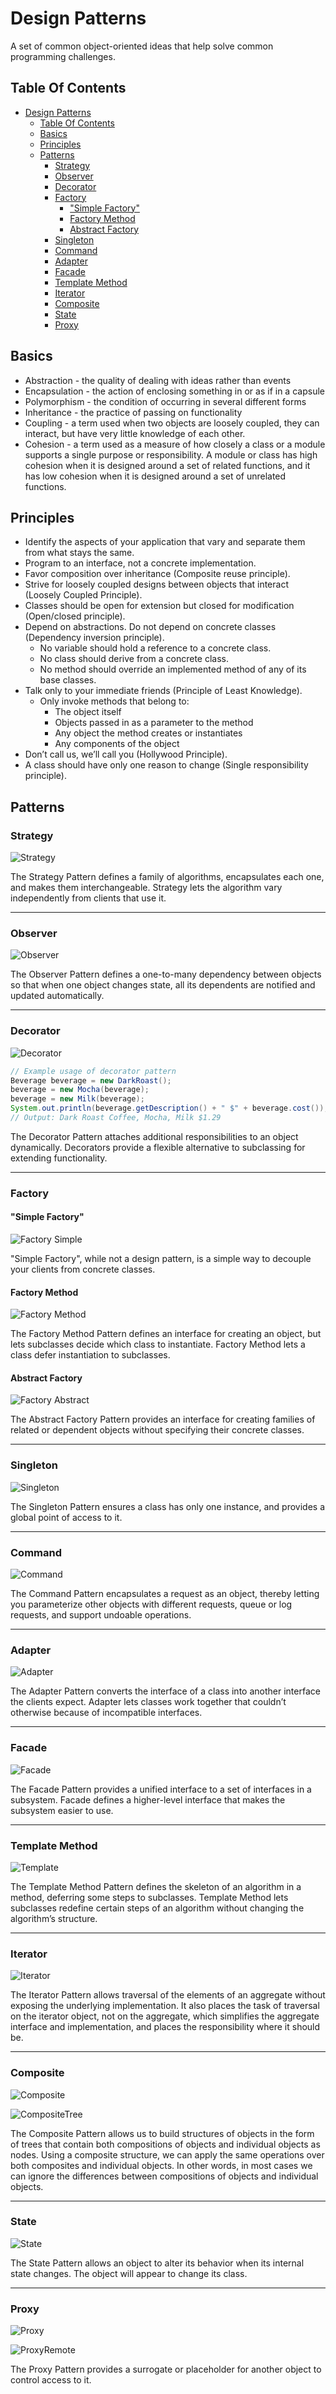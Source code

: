# Design Patterns

A set of common object-oriented ideas that help solve common programming challenges.

## Table Of Contents

- [Design Patterns](#design-patterns)
  - [Table Of Contents](#table-of-contents)
  - [Basics](#basics)
  - [Principles](#principles)
  - [Patterns](#patterns)
    - [Strategy](#strategy)
    - [Observer](#observer)
    - [Decorator](#decorator)
    - [Factory](#factory)
      - ["Simple Factory"](#simple-factory)
      - [Factory Method](#factory-method)
      - [Abstract Factory](#abstract-factory)
    - [Singleton](#singleton)
    - [Command](#command)
    - [Adapter](#adapter)
    - [Facade](#facade)
    - [Template Method](#template-method)
    - [Iterator](#iterator)
    - [Composite](#composite)
    - [State](#state)
    - [Proxy](#proxy)

## Basics

* Abstraction - the quality of dealing with ideas rather than events
* Encapsulation - the action of enclosing something in or as if in a capsule
* Polymorphism - the condition of occurring in several different forms
* Inheritance - the practice of passing on functionality
* Coupling - a term used when two objects are loosely coupled, they can interact, but have very little knowledge of each other.
* Cohesion - a term used as a measure of how closely a class or a module supports a single purpose or responsibility. A module or class has high cohesion when it is designed around a set of related functions, and it has low cohesion when it is designed around a set of unrelated functions.

## Principles

* Identify the aspects of your application that vary and separate them from what stays the same.
* Program to an interface, not a concrete implementation.
* Favor composition over inheritance (Composite reuse principle).
* Strive for loosely coupled designs between objects that interact (Loosely Coupled Principle).
* Classes should be open for extension but closed for modification (Open/closed principle).
* Depend on abstractions. Do not depend on concrete classes (Dependency inversion principle).
  * No variable should hold a reference to a concrete class.
  * No class should derive from a concrete class.
  * No method should override an implemented method of any of its base classes.
* Talk only to your immediate friends (Principle of Least Knowledge).
  * Only invoke methods that belong to:
    * The object itself
    * Objects passed in as a parameter to the method
    * Any object the method creates or instantiates
    * Any components of the object
* Don’t call us, we’ll call you (Hollywood Principle).
* A class should have only one reason to change (Single responsibility principle).

## Patterns

### Strategy

![Strategy](http://www.plantuml.com/plantuml/svg/hLGzJyCm4DtzAqwTKa4N9APAg50X8G5JXmw8uOWlYKLYHxRJKghost4-ciPfsYuTCbZtxjsxz-pCZ4LjYoo5XTLeATumPhw5p55Z1ff2Yp9E2ROCGAj2yhdIaZJStRCTOuVwQ9uAadPK0V7BEBBGGfYYCJ1Fi3ovhh88i8q4fNm7Vql2NCadId0bb8PrTVGXZpfJkaLWUQe16Tb4EKHB7lJPRg7NF9xwhJSh9JX48aviC5pZ597a9ug6h3_oIC79FazOC2JJcGkDVQ-oL0ZqOvsMZfi7n5ByekO32CTYLUocDzvtydgM8UQcI5tc76hXiDSmQe8Iqf5461BqDglBdSqAGpKa65UbIlvUtcAjD6zxHPQdbBcxOYwordvrkAV7vEyOY_2gvCs0KrvLQPsnoazpoAaACMJKMncqtzzPw09nkqz3F-3L2-5gSst-ydDJsE6LJoOFFVTxHM-Ir_cH2Cv9VXuHzD9iWINTsNpOpBq9zt_x1m00 'Strategy')

The Strategy Pattern defines a family of algorithms, encapsulates each one, and makes them interchangeable.
Strategy lets the algorithm vary independently from clients that use it.

---

### Observer

![Observer](http://www.plantuml.com/plantuml/svg/jLH1JiCm4Bpd5NjCLPe-WAegAa8WWK02YRERR1f374Vs9b8Kmjj9sZXrMmTwuMPfPySpisklD355XKZXUQDHbQYyXunGnIn4U2qs7nWIr1v0BP0I6JLGIXw1mYtNBSmq-UO0Sk802rdYHT1C4eyhWz3-n6iyRvqohU4T6IMeRXanu29FKM16-bXZp35jgMOtIh7giLMuC5HBa8RqsaR6gMG4X297nQXGwAWcXU0HfyfHoXLglUkohKp_p0Zg80WQLyzOLESTt-x4e9xFOwcGXSdW6NXMoa-48eyOeJzfZkNklMoHtWuv-2wD0_2-Z-Htr4kVZZ_gLoCz8Uimksdw_JYke4_U7F8zWx2mwuHbMumwCnRjR4Vhn45zbbNJhPUry4FUvnlVHpSkiACoonW4oyDxiXTNpgp2SDlYAmXWNIZLwZLehlEKLIUOktQk8TDagkPjE7kFJKmlSp4sg6ZFEKnoU9OdalxxKc-5MTH-Lpy0 'Observer')

The Observer Pattern defines a one-to-many dependency between objects so that when one object changes state, all its dependents are notified and updated automatically.

---

### Decorator

![Decorator](http://www.plantuml.com/plantuml/svg/nPFFIiGm4CRlVOgXfouhHRqjYx1eFNfHV80q7RkXRR8aKnLAtjr4jzd-SR671MyXcM--Rtv3TeQOfhQf8KEkD2EbeuZbXZJZ1Bncni0zlgDc9K8N0NHl0kl2mWjf8Kieq70j3YIKX3k8NsKbrOU4_2Y9lQ91sYidMVUY4YaxwP8LT6cQsd5fo52eDgyHk3AKh28RHJ-XCgQhPyKC0NuIoc8Qi-yKwhpDDEwZEMWqHiKmSH-PEfr6QhM4TBDnbNP6w479GZGeAK3y8zLWlZDCJfC-YReAxNvn6cubkFKBs8vTVQzaLkGdfBqmQN_Xs8IZNRZ2db4lJ6SbQuYllXF4swMyRwxTO-XuVBO3DehlsSNW-6R_JCT7M8xdzYoUdGFYVlKN 'Decorator')

```java
// Example usage of decorator pattern
Beverage beverage = new DarkRoast();
beverage = new Mocha(beverage);
beverage = new Milk(beverage);
System.out.println(beverage.getDescription() + " $" + beverage.cost());
// Output: Dark Roast Coffee, Mocha, Milk $1.29
```

The Decorator Pattern attaches additional responsibilities to an object dynamically. Decorators provide a flexible alternative to subclassing for extending functionality.

---

### Factory

#### "Simple Factory"

![Factory Simple](http://www.plantuml.com/plantuml/svg/ZPBB2i8m44Nt-OfPAb9_G11149T2mNrennfeap2TuYFqtqsRgX7QuYeXzypZpcHNioHkgX8ECcD33qXLPKiK8YjbNSD9FPyozGA24m3keh3CMqW6h9VVaPTmRZpt3LjCWykET1NorVYKgn04XdAa_hf8cPGkW1yMb-08kI4DjfFQZMY5Y9epIR8TwIb6rkjjA256Mkh4_HMnnbdaXDOY6QrcgJCMXPfFT9GtgPJKyzLwSTZ42EFY-ONfPOIIyR_nXRoHQy0xeyw7hVlq7-ZNzpGNEP-6VhoFOMBdN_oVV040 'Factory Simple')

"Simple Factory", while not a design pattern, is a simple way to decouple your clients from concrete classes.

#### Factory Method

![Factory Method](http://www.plantuml.com/plantuml/svg/jLEzQiCm4Dxr50TTsYKFq4095Bor13nbLEtFjQXY6UcIDZ5-zqfM11QrAHqwIlVzdj3EiRHyEcegPCN6NkW5t9fQ2FdcsFexghHqZlRgUfKqY548qHa6MVNUCfacJahF1TqrQ53XaIeBoPWczm-a72MroDLeLgd6rh29-Qcq9jMTpGTopULyKMeGH4CQZxVa6NiR4CUfw4Xde-hCTHjAplGscwSeugj7izV3R8mlHbV_J93q5_nfiE2JxQWFvt4oJCebNpJsw7jOqwb8pYpY8sJmvnPmMCLcSKERHPTLs4mz-PR5VosWBFwqW1lybmLaSKEpHPTLMBQ0dHVt_-KR 'Factory Method')

The Factory Method Pattern defines an interface for creating an object, but lets subclasses decide which class to instantiate. Factory Method lets a class defer instantiation to subclasses.

#### Abstract Factory

![Factory Abstract](http://www.plantuml.com/plantuml/svg/lLJ1QiCm3BthAtJSBls1mMXfAUomCTfUTjGSBJ4aph2TGnlwxqjbGsnAavnsa-Id9-b9UEqyMTyrDUv9-TQUSVFjl1ri08eMgfgSmqzzkH3sS0Nu-1BdE2GmhbQluUtDb9OBpSP7hdjS32n0YWkFy08vLTfiRUVyhktAQXfxuBBKPDfjnUnu6ljELXkoTAHEpK13bn04ocRe0R5ls5TjSOtIASlaMUodvvURZjfujZ-a-860mYBJnMInRyc8qbqCYnt2OS0O3quibZLvNqetlpKtGy3zHpEJgYxOvv8zXlt1RA7vClD5naq6XVfHyVnCKvqJw9WVDKi8yjjD2LBio12MaH1a1vtc9qXOioc6V-0F 'Factory Abstract')

The Abstract Factory Pattern provides an interface for creating families of related or dependent objects without specifying their concrete classes.

---

### Singleton

![Singleton](http://www.plantuml.com/plantuml/svg/ZP51YiCm34NtFeLWDWb3smCa3TtEQXPpWiQH4u6hJ1sPBeBlNiKGqa8BtTdoU_yZV9ha72HUFFmHznvbP6FzUPgsEym6O7Q4lakmWxfjr16ozQ5j7gYQciXqZVZ3-iuMwmCrbL5tjr552NFAm--tGJtA6h7X-ptyoe01BYZ3s4qwCCaO7WKXK3y8ZEuXuykXGuigQij_R3rP-AHCXQoGorpnSYau7XU6e_SBjMe0R-WCu-svkIYhRAMrCg34m1bw3bcuP90xMBOr9ptfVzq1 'Singleton')

The Singleton Pattern ensures a class has only one instance, and provides a global point of access to it.

---

### Command

![Command](http://www.plantuml.com/plantuml/svg/hPDDImCn48Rl-HK3lQnWwrtBKkn9A2YzU10F-p5nGvDCsSmMeVI_E_lHbMqeKl2MOPwyR_9EiWgSrTmu2sjoBlEbKeNDGe0jEcBSK5PY3KTrKbvAODh3J6lz26jhqFEKNfFdcgpW04Tjq9Qdi-p79oppbFnGXkL3dZvTnRIEE8TSaO01UUWbGXhFBG714j_3A2_BKU9kiftySyDC_ZqBRqseC5AvmBN-cu-oUV47sc6jb81Owwp0y_twQCxg-8r5mvXq6aEI6_DLyHGZdqIdIdvzBMeUZBTOe3cqpjE1q3mTvpiPx6AHzewgzrtEgQzVn_oYZhzuAHSy6BUtwEHnX1jlFIhVAD6ba9ECoKaqqNbc6hNa8ljbTFicjwRefYVLWKpPhKV1pgSZRIlJDXT3t00dXQBNsbqnzV_dwMFBbIpbf_u0 'Command')

The Command Pattern encapsulates a request as an object, thereby letting you parameterize other objects with different requests, queue or log requests, and support undoable operations.

---

### Adapter

![Adapter](http://www.plantuml.com/plantuml/svg/SoWkIImgAStDKN1CIImeIItYuahEIImkLd3EoKpDAr6evghbuihC0qga9IQdAeGa5gMdWaGL5AfpKqioybDg5OfI2qjJYqiqDAr1QY6weOOHgp0LLM5nGMfoPbfcSX2A1gYBzFJieCxWWjcIhuiX1585DPkBoo4rBmNeHG00 'Adapter')

The Adapter Pattern converts the interface of a class into another interface the clients expect. Adapter lets classes work together that couldn’t otherwise because of incompatible interfaces.

---

### Facade

![Facade](http://www.plantuml.com/plantuml/svg/SoWkIImgAStDKN1BJ4vCIUNYIiv9B2vMSCx9JCqhKQZcgeM9GEGX8b1PNLqxc3QehAwkGd5fKd5bSKbghfv_KbPgSeaX7ZbZBgwynDpKueB4v5I4f0BG4WK5g6wGDWZJ29kWCLpG225eWasbALpG69jACsILG2ywfEQb08C50000 'Facade')

The Facade Pattern provides a unified interface to a set of interfaces in a subsystem. Facade defines a higher-level interface that makes the subsystem easier to use.

---

### Template Method

![Template](http://www.plantuml.com/plantuml/svg/pLJ1QiCm3BtxAmIxT9U6vhfIEdOklOpT7KTfp1mxEEeObFpxP2SPQnR3Sbj88BBrdfwUZ8yTIK_Nni0hDgsHX4B8eYCl5O4oiklWUGnVOdGJ0BS6gNPb3_lYK6ahpJuh3a0ZmIbkRXwVGkR45NEd8APFmRb5BqaxkriFoKV8eXxbhF98-Al0txBdtBLpxs6f5y8wGl3wKXEuQkRFGuKLAcJa7Jq77qwNYqP5Jo5f22JxXcIFiRgkOhdDe7mg0ybM0NeHla5xUosCLf4XA5yiDL9c6MXk2Hkq5BVMqEHhQGhd34eR1m81t0kq9OIX27x8NTXNz4pAqE48lqcl0wEsEy1FulIbO_rZsEbPf5E-NTnkuTo65Mdu_nurdQAnixcy_3_9u_V8MlXo-080 'Template')

The Template Method Pattern defines the skeleton of an algorithm in a method, deferring some steps to subclasses. Template Method lets subclasses redefine certain steps of an algorithm without changing the algorithm’s structure.

---

### Iterator

![Iterator](http://www.plantuml.com/plantuml/svg/fP8z3i8m38Ntdi8Z33a1g2fYOk42Y25gJHefFoWn20drxWIQDA6m88OCjlFU-sAbySGTNRI27Q7ZP5rLaHL8FJguLm3IXFw9jmWR8HmAJlZg0xGEGv5aY-KgT8TmMiMzXwsIQEZD85sDUeCt6bK0FVVxedIexHMJvJ13YW7M10B2Z2NrMQ4EgVvNrcWr0HPEVq2FAm36whpS3BPcB2tfyobFpPogAiJiqCkkGtEi9uyObWTPzyM_q7_4D6Ywy2CU 'Iterator')

The Iterator Pattern allows traversal of the elements of an aggregate without exposing the underlying implementation. It also places the task of traversal on the iterator object, not on the aggregate, which simplifies the aggregate interface and implementation, and places the responsibility where it should be.

---

### Composite

![Composite](http://www.plantuml.com/plantuml/svg/hPA_JiD03CRtUmfBBEdG0KQGKAKi3Bn1nU3UEUIaYrsT3K92UNSkQPEqfLDXl9__VVvy6pNCzj4bgANRYqOZvqpUoLhAyEq0V49Lg5CajlB4dLf6RnCVghY4nbm0sLD6YyBtrUhfd3nC14EevheZozJ99_t2HKVTnXIgU4Izww_gUoLiWBwCEDmYgbyMdMpuGxT_MF7WDwpNpyly6MxR60BnssbiDE0oCfvpsUYycsCfR2Tcqe4q1mll6ch8qoEye08B-45Q9hvCNfhE5RMmOMG512KRacGyafzI5IH3AbFKkKsnjlow7m00 'Composite')

![CompositeTree](http://www.plantuml.com/plantuml/svg/XPFB3i8W44NtynNzWIw4hflws9ZepfrnGNHg6YarGFzV38P7BR0-1xWpDtHACwddaLVxQNnFQj1uaOW04k-QYIV7Qilv6SMigYiu1swXSHW4og-pK1R6KUEuCSe9MRzEIPPIJqECIg7K-UUjamxWEIbmMk3DQiYTHFRgcSh7T5OoQ6IGeX5kpDLOrsthAmDVdWL-dOiZqGpmTyurd2GaIQYvBgWn3FAxCaD9bj8iRG3YQk99xUCbWnGDCr-7uc6-sGS0 'CompositeTree')

The Composite Pattern allows us to build structures of objects in the form of trees that contain both compositions of objects and individual objects as nodes. Using a composite structure, we can apply the same operations over both composites and individual objects. In other words, in most cases we can ignore the differences between compositions of objects and individual objects.

---

### State

![State](http://www.plantuml.com/plantuml/svg/ZP0n2iCm34LtdK9ZCgGN29IqFKB7qi742ZOu3hKKA1ZVlNPIPsqN3Vy_VV4riAWWw-pmBae8O7IA6M-B5teBHa2CaoMdqmuWbzaNUIOnIzO3lLPYQLgCctaoocj7JPiW0TWS52OrqdU_95QWBy1-S3Clc6-Ir_m7U_t5rWfTTwxT3kbXhDRaduSpvAJyX0y0 'State')

The State Pattern allows an object to alter its behavior when its internal state changes. The object will appear to change its class.

---

### Proxy

![Proxy](http://www.plantuml.com/plantuml/svg/SoWkIImgAStDKGWeog-evEBAp2j9BKfBJ4vL22vDoafDBb6evb9GA4ejB4qjBj7GjEQgvU9ApaaiBbO8IatCWQd9p2t8ISrDpIif9gWDR0zn6f1jq8tEo4n9ISsBjOEw55dIHbSNvdw7rBmKe7S0 'Proxy')

![ProxyRemote](http://www.plantuml.com/plantuml/svg/SoWkIImgAStDKGWeog-e34hDpIz9vU9ApialJL6evb9Gq73EoKpDAz5Kq2tAJCyeqRLJq02hrBHIA4ejB4qjBj7GvAf5qG6HLz3BIKqhqGEg3qfDp0akJSfAJIv1r-MGcfS2j1m0 'ProxyRemote')

The Proxy Pattern provides a surrogate or placeholder for another object to control access to it.
